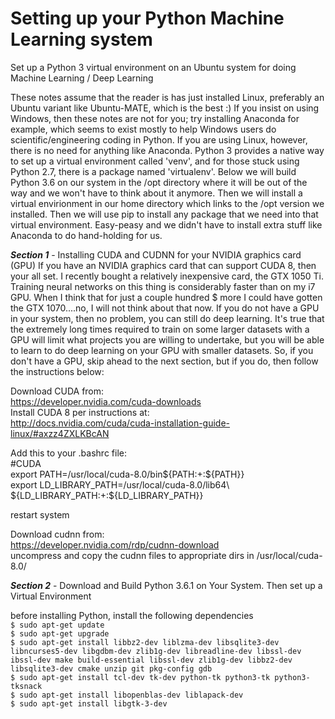 # **Setting up your Python Machine Learning system**
Set up a Python 3 virtual environment on an Ubuntu system for doing Machine Learning / Deep Learning

These notes assume that the reader is has just installed Linux, preferably an Ubuntu variant like Ubuntu-MATE, which is the best :) If you insist on using Windows, then these notes are not for you; try installing Anaconda for example, which seems to exist mostly to help Windows users do scientific/engineering coding in Python. If you are using Linux, however, there is no need for anything like Anaconda. Python 3 provides a native way to set up a virtual environment called 'venv', and for those stuck using Python 2.7, there is a package named 'virtualenv'. Below we will build Python 3.6 on our system in the /opt directory where it will be out of the way and we won't have to think about it anymore. Then we will install a virtual envirionment in our home directory which links to the /opt version we installed. Then we will use pip to install any package that we need into that virtual environment. Easy-peasy and we didn't have to install extra stuff like Anaconda to do hand-holding for us.

**_Section 1_** - Installing CUDA and CUDNN for your NVIDIA graphics card (GPU)
If you have an NVIDIA graphics card that can support CUDA 8, then your all set. I recently bought a relatively inexpensive card, the GTX 1050 Ti. Training neural networks on this thing is considerably faster than on my i7 GPU. When I think that for just a couple hundred $ more I could have gotten the GTX 1070....no, I will not think about that now. If you do not have a GPU in your system, then no problem, you can still do deep learning. It's true that the extremely long times required to train on some larger datasets with a GPU will limit what projects you are willing to undertake, but you will be able to learn to do deep learning on your GPU with smaller datasets. So, if you don't have a GPU, skip ahead to the next section, but if you do, then follow the instructions below:

Download CUDA from:  
    https://developer.nvidia.com/cuda-downloads  
Install CUDA 8 per instructions at:    
    http://docs.nvidia.com/cuda/cuda-installation-guide-linux/#axzz4ZXLKBcAN  

Add this to your .bashrc file:  
  #CUDA  
  export PATH=/usr/local/cuda-8.0/bin${PATH:+:${PATH}}  
  export LD_LIBRARY_PATH=/usr/local/cuda-8.0/lib64\  
                           ${LD_LIBRARY_PATH:+:${LD_LIBRARY_PATH}}  

restart system

Download cudnn from:  
    https://developer.nvidia.com/rdp/cudnn-download  
uncompress and copy the cudnn files to appropriate dirs in /usr/local/cuda-8.0/  


**_Section 2_** - Download and Build Python 3.6.1 on Your System. Then set up a Virtual Environment  

before installing Python, install the following dependencies  
`$ sudo apt-get update`   
`$ sudo apt-get upgrade`  
`$ sudo apt-get install libbz2-dev liblzma-dev libsqlite3-dev libncurses5-dev libgdbm-dev zlib1g-dev libreadline-dev libssl-dev ibssl-dev make build-essential libssl-dev zlib1g-dev libbz2-dev libsqlite3-dev cmake unzip git pkg-config gdb`   
`$ sudo apt-get install tcl-dev tk-dev python-tk python3-tk python3-tksnack`   
`$ sudo apt-get install libopenblas-dev liblapack-dev`    
`$ sudo apt-get install libgtk-3-dev`   


